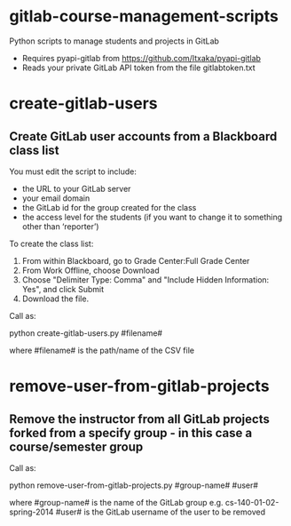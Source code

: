 gitlab-course-management-scripts
================================

Python scripts to manage students and projects in GitLab

* Requires pyapi-gitlab from https://github.com/Itxaka/pyapi-gitlab
* Reads your private GitLab API token from the file gitlabtoken.txt

# create-gitlab-users
## Create GitLab user accounts from a Blackboard class list

You must edit the script to include:
* the URL to your GitLab server
* your email domain
* the GitLab id for the group created for the class
* the access level for the students (if you want to change it to something other than ‘reporter’)

To create the class list:
1. From within Blackboard, go to Grade Center:Full Grade Center
2. From Work Offline, choose Download
3. Choose "Delimiter Type: Comma" and "Include Hidden Information: Yes", and click Submit
4. Download the file.

Call as:

python create-gitlab-users.py #filename#

where #filename# is the path/name of the CSV file

# remove-user-from-gitlab-projects
## Remove the instructor from all GitLab projects forked from a specify group - in this case a course/semester group

Call as:

python remove-user-from-gitlab-projects.py #group-name# #user#

where
#group-name# is the name of the GitLab group e.g. cs-140-01-02-spring-2014
#user# is the GitLab username of the user to be removed

